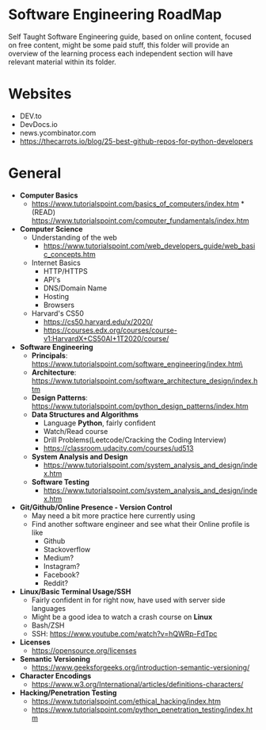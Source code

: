 # Software Engineering RoadMap
Self Taught Software Engineering guide, based on online content, focused on free content, might be some paid stuff, this folder will provide an overview of the learning process each independent section will have relevant material within its folder.
# Websites
* DEV.to
* DevDocs.io
* news.ycombinator.com
* https://thecarrots.io/blog/25-best-github-repos-for-python-developers
# General
* **Computer Basics**
    * https://www.tutorialspoint.com/basics_of_computers/index.htm
    *(READ) https://www.tutorialspoint.com/computer_fundamentals/index.htm
* **Computer Science**
  * Understanding of the web
    * https://www.tutorialspoint.com/web_developers_guide/web_basic_concepts.htm
  * Internet Basics
    * HTTP/HTTPS
    * API's
    * DNS/Domain Name
    * Hosting
    * Browsers
  * Harvard's CS50
    * https://cs50.harvard.edu/x/2020/
    * https://courses.edx.org/courses/course-v1:HarvardX+CS50AI+1T2020/course/
* **Software Engineering**
  * **Principals**: https://www.tutorialspoint.com/software_engineering/index.htm\
  * **Architecture**: https://www.tutorialspoint.com/software_architecture_design/index.htm
  * **Design Patterns**: https://www.tutorialspoint.com/python_design_patterns/index.htm
  * **Data Structures and Algorithms**
    * Language **Python**, fairly confident
    * Watch/Read course
    * Drill Problems(Leetcode/Cracking the Coding Interview)
    * https://classroom.udacity.com/courses/ud513
  * **System Analysis and Design**
      * https://www.tutorialspoint.com/system_analysis_and_design/index.htm
  * **Software Testing**
      * https://www.tutorialspoint.com/system_analysis_and_design/index.htm
* **Git/Github/Online Presence - Version Control**
  * May need a bit more practice here currently using
  * Find another software engineer and see what their Online profile is like
    * Github
    * Stackoverflow
    * Medium?
    * Instagram?
    * Facebook?
    * Reddit?
* **Linux/Basic Terminal Usage/SSH**
  * Fairly confident in for right now, have used with server side languages
  * Might be a good idea to watch a crash course on **Linux**
  * Bash/ZSH
  * SSH: https://www.youtube.com/watch?v=hQWRp-FdTpc
* **Licenses**
  * https://opensource.org/licenses
* **Semantic Versioning**
  * https://www.geeksforgeeks.org/introduction-semantic-versioning/
* **Character Encodings**
  * https://www.w3.org/International/articles/definitions-characters/
* **Hacking/Penetration Testing**
  * https://www.tutorialspoint.com/ethical_hacking/index.htm
  * https://www.tutorialspoint.com/python_penetration_testing/index.htm
